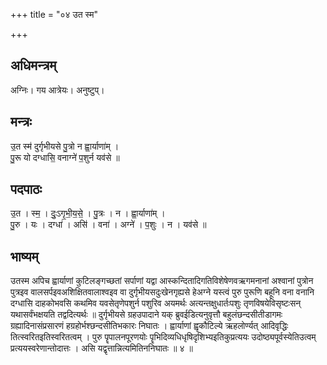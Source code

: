 +++
title = "०४ उत स्म"

+++
## अधिमन्त्रम्
अग्निः। गय आत्रेयः। अनुष्टुप्।

## मन्त्रः
उ॒त स्म॑ दुर्गृभीयसे पु॒त्रो न ह्वा॒र्याणा॑म् ।  
पु॒रू यो दग्धासि॒ वनाग्ने॑ प॒शुर्न यव॑से ॥

## पदपाठः
उ॒त । स्म॒ । दुः॒ऽगृ॒भी॒य॒से॒ । पु॒त्रः । न । ह्वा॒र्याणा॑म् ।  
पु॒रु । यः । दग्धा॑ । असि॑ । वना॑ । अग्ने॑ । प॒शुः । न । यव॑से ॥

## भाष्यम्
उतस्म अपिच ह्वार्याणां कुटिलङ्गच्छतां सर्पाणां यद्वा आस्कन्दितादिगतिविशेषेणवऋगमनानां अश्वानां पुत्रोन पुत्रइव वालसर्पइवअशिक्षितवालाश्वइव वा दुर्गृभीयसदुःखेनगृह्यसे हेअग्ने यस्त्वं पुरु पुरूणि बहूनि वना वनानि दग्धासि दाहकोभवसि कथमिव यवसेतृणेपशुर्न पशुरिव अयमर्थः अत्यन्तक्षुधार्तःपशुः तृणविषयेविसृष्टःसन् यथासर्वंभक्षयति तद्वदित्यर्थः ॥ दुर्गृभीयसे ग्रहउपादाने यक् ब्रुवईडित्यनुवृत्तौ बहुलंछन्दसीतीडागमः ग्रह्यादिनासंप्रसारणं हग्रहोर्भश्छन्दसीतिभकारः निघातः । ह्वार्याणां ह्वृकौटिल्ये ऋहलोर्ण्यत् आदिवृद्धिः तित्स्वरितइतिस्वरितत्वम् । पुरु पॄपालनपूरणयोः पॄभिदिव्यधिधृषिदृशिभ्यइतिकुप्रत्ययः उदोष्ठ्यपूर्वस्येतिउत्वम् प्रत्ययस्वरेणान्तोदात्तः । असि यद्वृत्तान्नित्यमितिननिघातः ॥ ४ ॥